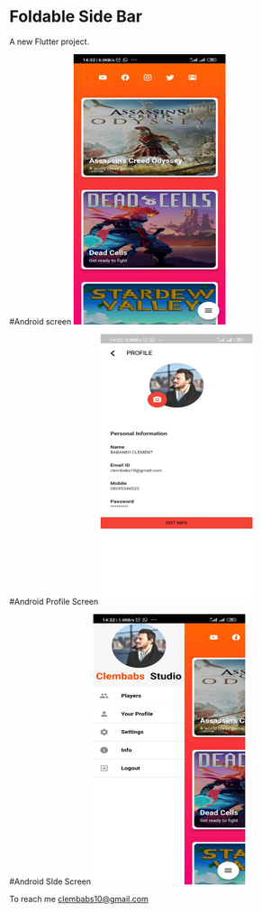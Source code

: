 # Foldable Side Bar

A new Flutter project.

#Android screen
<img height = "480px"  width="270px" src=https://github.com/clembabs/FoldableSidebar-Flutter/blob/master/screenshots/rename.jpeg>

#Android Profile Screen
<img height = "480px"  width="270px" src=https://github.com/clembabs/FoldableSidebar-Flutter/blob/master/screenshots/profile.jpeg>

#Android SIde Screen
<img height = "480px"  width="270px" src=https://github.com/clembabs/FoldableSidebar-Flutter/blob/master/screenshots/side.jpeg>

To reach me clembabs10@gmail.com
